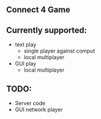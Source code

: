 Connect 4 Game
---------


Currently supported:
----------
- text play
    - single player against comput
    - local multiplayer
- GUI play
    - local multiplayer
    
TODO:
---------
- Server code
- GUI network player
